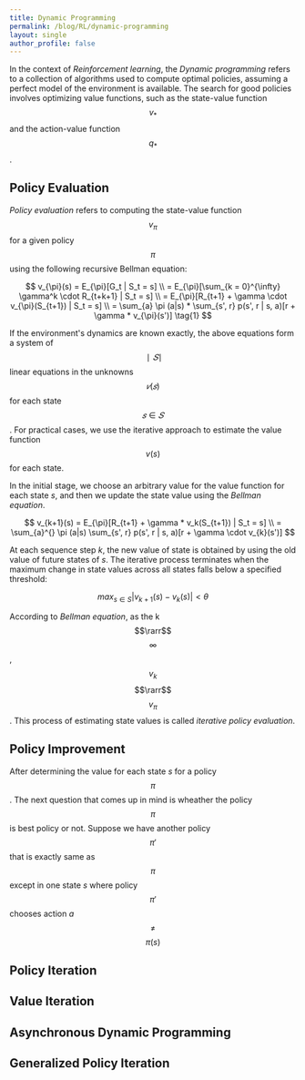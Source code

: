 ```yaml
---
title: Dynamic Programming
permalink: /blog/RL/dynamic-programming
layout: single
author_profile: false
---
```



In the context of *Reinforcement learning*, the *Dynamic programming* refers to a collection of algorithms used to compute optimal policies, assuming a perfect model of the environment is available. The search for good policies involves optimizing value functions, such as the state-value function $$v_{*}$$ and the action-value function $$q_{*}$$.
## Policy Evaluation
*Policy evaluation* refers to computing the state-value function $$v_{\pi}$$ for a given policy $$\pi$$ using the following recursive Bellman equation:

$$
v_{\pi}(s) = E_{\pi}[G_t | S_t = s] \\
= E_{\pi}[\sum_{k = 0}^{\infty} \gamma^k \cdot R_{t+k+1} | S_t = s] \\
= E_{\pi}[R_{t+1} + \gamma \cdot v_{\pi}(S_{t+1}) | S_t = s] \\
= \sum_{a} \pi (a|s) * \sum_{s', r} p(s', r | s, a)[r + \gamma * v_{\pi}(s')]    \tag{1}
$$

If the environment's dynamics are known exactly, the above equations form a system of $$∣𝑆∣$$ linear equations in the unknowns $$𝑣(𝑠)$$ for each state $$𝑠 \in 𝑆$$. For practical cases, we use the iterative approach to estimate the value function $$v(s)$$ for each state. 

In the initial stage, we choose an arbitrary value for the value function for each state *s*, and then we update the state value using the *Bellman equation*.

$$
v_{k+1}(s) = E_{\pi}[R_{t+1} + \gamma * v_k(S_{t+1}) | S_t = s] \\
= \sum_{a}^{} \pi (a|s) \sum_{s', r} p(s', r | s, a)[r + \gamma \cdot v_{k}(s')]
$$

At each sequence step *k*, the new value of state is obtained by using the old value of future states of *s*. The iterative process terminates when the maximum change in state values across all states falls below a specified threshold:

$$
max_{s \in S} |v_{k+1}(s)−v_k(s)| < \theta
$$

According to *Bellman equation*, as the k $$\rarr$$ $$\infty$$, $$v_{k}$$ $$\rarr$$ $$v_{\pi}$$. This process of estimating state values is called *iterative policy evaluation*.

## Policy Improvement
After determining the value for each state *s* for a policy $$\pi$$. The next question that comes up in mind is wheather the policy $$\pi$$ is best policy or not. Suppose we have another policy $$\pi'$$ that is exactly same as $$\pi$$ except in one state *s* where policy $$\pi'$$ chooses action *a* $$\neq$$ $$\pi(s)$$

## Policy Iteration


## Value Iteration


## Asynchronous Dynamic Programming


## Generalized Policy Iteration
